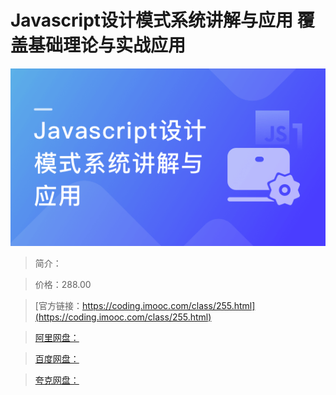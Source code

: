 # Javascript设计模式系统讲解与应用 覆盖基础理论与实战应用

![img](../../assets/5fce0185096f0d1405400304.png)

> 简介：

> 价格：288.00

> [官方链接：https://coding.imooc.com/class/255.html](https://coding.imooc.com/class/255.html)

> [阿里网盘：]()

> [百度网盘：]()

> [夸克网盘：]()
